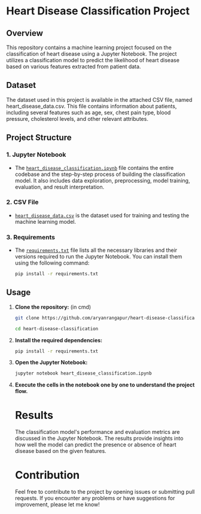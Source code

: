 # Heart Disease Classification Project

## Overview
This repository contains a machine learning project focused on the classification of heart disease using a Jupyter Notebook. The project utilizes a classification model to predict the likelihood of heart disease based on various features extracted from patient data.

## Dataset
The dataset used in this project is available in the attached CSV file, named heart_disease_data.csv. This file contains information about patients, including several features such as age, sex, chest pain type, blood pressure, cholesterol levels, and other relevant attributes.

## Project Structure

  ### 1. Jupyter Notebook
  
  - The [`heart_disease_classification.ipynb`](heart_disease_classification.ipynb) file contains the entire codebase and the step-by-step process of building the classification model. It also includes data exploration, preprocessing, model training, evaluation, and result interpretation.
 
### 2. CSV File

- [`heart_disease_data.csv`](heart_disease_data.csv) is the dataset used for training and testing the machine learning model.

### 3. Requirements

- The [`requirements.txt`](requirements.txt) file lists all the necessary libraries and their versions required to run the Jupyter Notebook. You can install them using the following command:

  ```bash
  pip install -r requirements.txt

## Usage

1. **Clone the repository:** (in cmd)

   ```bash
   git clone https://github.com/aryanrangapur/heart-disease-classification.git
   
   cd heart-disease-classification
2. **Install the required dependencies:**

   ```bash
   pip install -r requirements.txt
3. **Open the Jupyter Notebook:**

   ```bash
   jupyter notebook heart_disease_classification.ipynb
4. **Execute the cells in the notebook one by one to understand the project flow.**

   # Results
   The classification model's performance and evaluation metrics are discussed in the Jupyter Notebook. The results provide insights into how well the model can predict the presence or absence of heart disease based on the given features.

   # Contribution
   Feel free to contribute to the project by opening issues or submitting pull requests. If you encounter any problems or have suggestions for improvement, please let me know!
